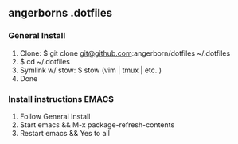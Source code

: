 ## angerborns .dotfiles

### General Install

1. Clone: $ git clone git@github.com:angerborn/dotfiles ~/.dotfiles
2. $ cd ~/.dotfiles
3. Symlink w/ stow: $ stow (vim | tmux | etc..)
4. Done

### Install instructions EMACS

1. Follow General Install
2. Start emacs && M-x package-refresh-contents  
3. Restart emacs && Yes to all
